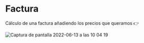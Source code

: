 # Factura

Cálculo de una factura añadiendo los precios que queramos 👉

![Captura de pantalla 2022-06-13 a las 10 04 19](https://user-images.githubusercontent.com/107054627/173308023-3c47aa88-3c57-4f30-a7e8-23ccecb8165d.png)
